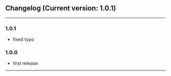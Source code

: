 ## Changelog (Current version: 1.0.1)

-----------------
### 1.0.1

* fixed typo

### 1.0.0

* first release


-----------------